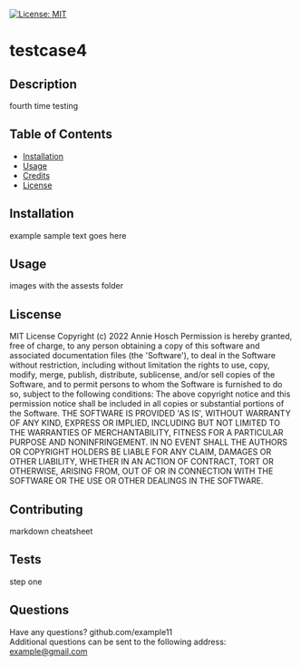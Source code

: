 
[![License: MIT](https://img.shields.io/badge/License-MIT-yellow.svg)](https://opensource.org/licenses/MIT)

# testcase4
## Description
fourth time testing

## Table of Contents
- [Installation](#installation)
- [Usage](#usage)
- [Credits](#credits)
- [License](#license)

## Installation
example sample text goes here

## Usage
images with the assests folder

## Liscense
MIT License Copyright (c) 2022 Annie Hosch Permission is hereby granted, free of charge, to any person obtaining a copy of this software and associated documentation files (the 'Software'), to deal in the Software without restriction, including without limitation the rights to use, copy, modify, merge, publish, distribute, sublicense, and/or sell copies of the Software, and to permit persons to whom the Software is furnished to do so, subject to the following conditions: The above copyright notice and this permission notice shall be included in all copies or substantial portions of the Software. THE SOFTWARE IS PROVIDED 'AS IS', WITHOUT WARRANTY OF ANY KIND, EXPRESS OR IMPLIED, INCLUDING BUT NOT LIMITED TO THE WARRANTIES OF MERCHANTABILITY, FITNESS FOR A PARTICULAR PURPOSE AND NONINFRINGEMENT. IN NO EVENT SHALL THE AUTHORS OR COPYRIGHT HOLDERS BE LIABLE FOR ANY CLAIM, DAMAGES OR OTHER  LIABILITY, WHETHER IN AN ACTION OF CONTRACT, TORT OR OTHERWISE, ARISING FROM, OUT OF OR IN CONNECTION WITH THE SOFTWARE OR THE USE OR OTHER DEALINGS IN THE SOFTWARE.
                           
## Contributing
markdown cheatsheet

## Tests
step one

## Questions
Have any questions?
github.com/example11  
Additional questions can be sent to the following address: example@gmail.com                 
    